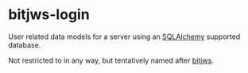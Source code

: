 # bitjws-login

User related data models for a server using an [SQLAlchemy](https://github.com/mitsuhiko/flask-sqlalchemy) supported database.

Not restricted to in any way, but tentatively named after [bitjws](https://github.com/g-p-g/bitjws).